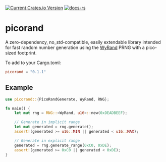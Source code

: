 [![Current Crates.io Version](https://img.shields.io/crates/v/picorand.svg)](https://crates.io/crates/picorand)
[![docs-rs](https://docs.rs/picorand/badge.svg)](https://docs.rs/picorand)

# picorand
A zero-dependency, no_std-compatible, easily extendable library intended for fast random number generation using the [WyRand](https://github.com/wangyi-fudan/wyhash) PRNG with a pico-sized footprint.

To add to your Cargo.toml:
```toml
picorand = "0.1.1"
```

## Example
```rust
use picorand::{PicoRandGenerate, WyRand, RNG};

fn main() {
    let mut rng = RNG::<WyRand, u16>::new(0xDEADBEEF);

    // Generate in implicit range
    let mut generated = rng.generate();
    assert!(generated >= u16::MIN || generated < u16::MAX);

    // Generate in explicit range
    generated = rng.generate_range(0xC0, 0xDE);
    assert!(generated >= 0xC0 || generated < 0xDE);
}
```

